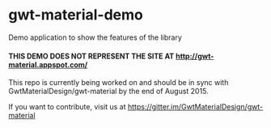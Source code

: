 # gwt-material-demo
Demo application to show the features of the library

#### THIS DEMO DOES NOT REPRESENT THE SITE AT http://gwt-material.appspot.com/

This repo is currently being worked on and should be in sync with GwtMaterialDesign/gwt-material by the end of August 2015.

If you want to contribute, visit us at https://gitter.im/GwtMaterialDesign/gwt-material
